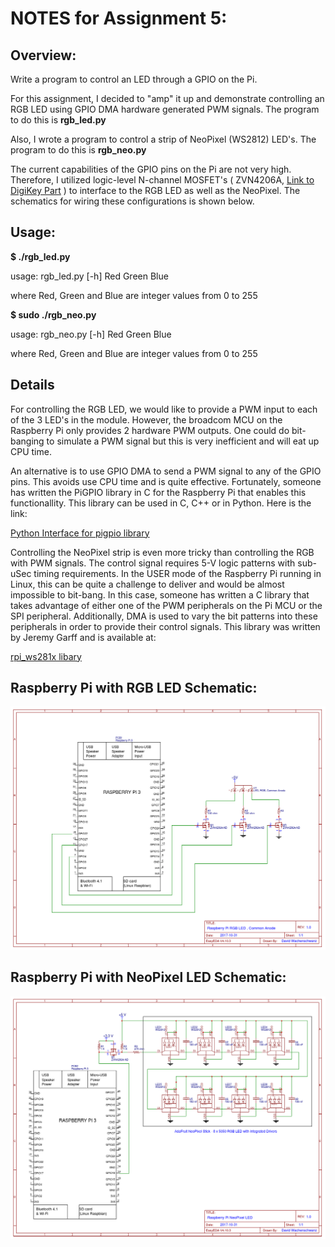 # NOTES for Assignment 5:

## Overview:

Write a program to control an LED through a GPIO on the Pi.


For this assignment, I decided to "amp" it up and demonstrate controlling an RGB LED using GPIO DMA hardware generated PWM signals.  The program to do this is **rgb_led.py**

Also, I wrote a program to control a strip of NeoPixel (WS2812) LED's.  The program to do this is **rgb_neo.py**

The current capabilities of the GPIO pins on the Pi are not very high. Therefore, I utilized logic-level N-channel MOSFET's ( ZVN4206A, [Link to DigiKey Part](http://www.digikey.com/scripts/DkSearch/dksus.dll?Detail&itemSeq=242845089&uq=636452527748061276) ) to interface to the RGB LED as well as the NeoPixel.  The schematics for wiring these configurations is shown below.

## Usage:

**$ ./rgb_led.py**

usage: rgb_led.py [-h] Red Green Blue

where Red, Green and Blue are integer values from 0 to 255


**$ sudo ./rgb_neo.py**

usage: rgb_neo.py [-h] Red Green Blue

where Red, Green and Blue are integer values from 0 to 255

## Details

For controlling the RGB LED, we would like to provide a PWM input to each of the 3 LED's in the module.  However, the broadcom MCU on the Raspberry Pi only provides 2 hardware PWM outputs.  One could do bit-banging to simulate a PWM signal but this is very inefficient and will eat up CPU time.

An alternative is to use GPIO DMA to send a PWM signal to any of the GPIO pins.  This avoids use CPU time and is quite effective. Fortunately, someone has written the PiGPIO library in C for the Raspberry Pi that enables this functionallity.  This library can be used in C, C++ or in Python.  Here is the link:  

[Python Interface for pigpio library](http://abyz.me.uk/rpi/pigpio/python.html)

Controlling the NeoPixel strip is even more tricky than controlling the RGB with PWM signals.  The control signal requires 5-V logic patterns with sub-uSec timing requirements.  In the USER mode of the Raspberry Pi running in Linux, this can be quite a challenge to deliver and would be almost impossible to bit-bang.  In this case, someone has written a C library that takes advantage of either one of the PWM peripherals on the Pi MCU or the SPI peripheral.  Additionally, DMA is used to vary the bit patterns into these peripherals in order to provide their control signals. This library was written by Jeremy Garff and is available at:

[rpi_ws281x libary](https://github.com/jgarff/rpi_ws281x)


## Raspberry Pi with RGB LED Schematic:

![](Images/RGB-LED-Schematic.png?raw=true)

## Raspberry Pi with NeoPixel LED Schematic:

![](Images/NeoPixel-LED-Schematic.png?raw=true)
